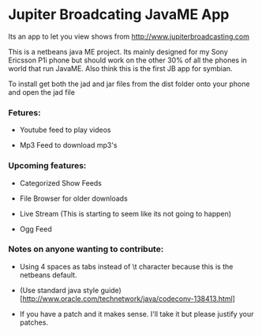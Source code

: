 Jupiter Broadcating JavaME App
==========

Its an app to let you view shows from http://www.jupiterbroadcasting.com

This is a netbeans java ME project. Its mainly designed for my Sony Ericsson P1i phone but should work on the other 30% of all the phones in world that run JavaME.
Also think this is the first JB app for symbian. 

To install get both the jad and jar files from the dist folder onto your phone and open the jad file

### Fetures:


* Youtube feed to play videos

* Mp3 Feed to download mp3's

### Upcoming features:

* Categorized Show Feeds

* File Browser for older downloads

* Live Stream (This is starting to seem like its not going to happen)

* Ogg Feed 

### Notes on anyone wanting to contribute:


* Using 4 spaces as tabs instead of \t character because this is the netbeans default.

* (Use standard java style guide)[http://www.oracle.com/technetwork/java/codeconv-138413.html]

* If you have a patch and it makes sense. I'll take it but please justify your patches.
